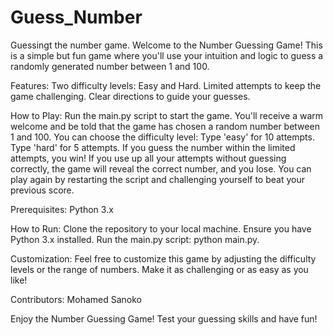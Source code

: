 # Guess_Number
Guessingt the number game.
Welcome to the Number Guessing Game! This is a simple but fun game where you'll use your intuition and logic to guess a randomly generated number between 1 and 100.

Features:
Two difficulty levels: Easy and Hard.
Limited attempts to keep the game challenging.
Clear directions to guide your guesses.

How to Play:
Run the main.py script to start the game.
You'll receive a warm welcome and be told that the game has chosen a random number between 1 and 100.
You can choose the difficulty level:
Type 'easy' for 10 attempts.
Type 'hard' for 5 attempts.
If you guess the number within the limited attempts, you win!
If you use up all your attempts without guessing correctly, the game will reveal the correct number, and you lose.
You can play again by restarting the script and challenging yourself to beat your previous score.

Prerequisites:
Python 3.x

How to Run:
Clone the repository to your local machine.
Ensure you have Python 3.x installed.
Run the main.py script: python main.py.

Customization:
Feel free to customize this game by adjusting the difficulty levels or the range of numbers. Make it as challenging or as easy as you like!

Contributors:
Mohamed Sanoko

Enjoy the Number Guessing Game! Test your guessing skills and have fun!
